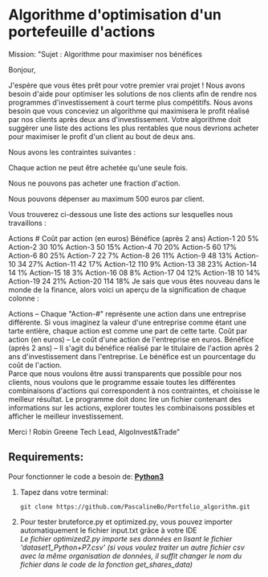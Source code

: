 # Algorithme d'optimisation d'un portefeuille d'actions
Mission:
  "Sujet : Algorithme pour maximiser nos bénéfices

  Bonjour,

  J'espère que vous êtes prêt pour votre premier vrai projet ! Nous avons besoin d'aide pour optimiser les solutions de nos clients afin de rendre nos       programmes d'investissement à court terme plus compétitifs. Nous avons besoin que vous conceviez un algorithme qui maximisera le profit réalisé par nos clients après deux ans d'investissement. Votre algorithme doit suggérer une liste des actions les plus rentables que nous devrions acheter pour maximiser le profit d'un client au bout de deux ans.

  Nous avons les contraintes suivantes :

  Chaque action ne peut être achetée qu'une seule fois.

  Nous ne pouvons pas acheter une fraction d'action.

  Nous pouvons dépenser au maximum 500 euros par client.

  Vous trouverez ci-dessous une liste des actions sur lesquelles nous travaillons : 

  Actions #	Coût par action (en euros)	Bénéfice (après 2 ans)
  Action-1	20	5%
  Action-2	30	10%
  Action-3	50	15%
  Action-4	70	20%
  Action-5	60	17%
  Action-6	80	25%
  Action-7	22	7%
  Action-8	26	11%
  Action-9	48	13%
  Action-10	34	27%
  Action-11	42	17%
  Action-12	110	 9%
  Action-13	38	23%
  Action-14	14	1%
  Action-15	18	3%
  Action-16	08	8%
  Action-17	04	12%
  Action-18 	10	14%
  Action-19	24 	21%
  Action-20	114	18%
  Je sais que vous êtes nouveau dans le monde de la finance, alors voici un aperçu de la signification de chaque colonne : 

  Actions – Chaque "Action-#" représente une action dans une entreprise différente. Si vous imaginez la valeur d'une entreprise comme étant une tarte  entière, chaque action est comme une part de cette tarte. 
  Coût par action (en euros) – Le coût d'une action de l'entreprise en euros.
  Bénéfice (après 2 ans) – Il s'agit du bénéfice réalisé par le titulaire de l'action après 2 ans d'investissement dans l'entreprise. Le bénéfice est un pourcentage du coût de l'action.  
  Parce que nous voulons être aussi transparents que possible pour nos clients, nous voulons que le programme essaie toutes les différentes combinaisons d'actions qui correspondent à nos contraintes, et choisisse le meilleur résultat.  Le programme doit donc lire un fichier contenant des informations sur les actions, explorer toutes les combinaisons possibles et afficher le meilleur investissement.

 
  Merci ! 
  Robin Greene
  Tech Lead, AlgoInvest&Trade"

## Requirements:
 Pour fonctionner le code a besoin de: **[Python3](https://www.python.org/downloads/)**

<ol>
<li> Tapez dans votre terminal:

`git clone https://github.com/PascalineBo/Portfolio_algorithm.git`
</li>
<li> Pour tester bruteforce.py et optimized.py, vous pouvez importer automatiquement le fichier input.txt grâce à votre IDE
</li>
<i>Le fichier optimized2.py importe ses données en lisant le fichier 'dataset1_Python+P7.csv' 
  (si vous voulez traiter un autre fichier csv avec la même organisation de données, il suffit changer le nom du fichier dans le code de la fonction get_shares_data)</li>
